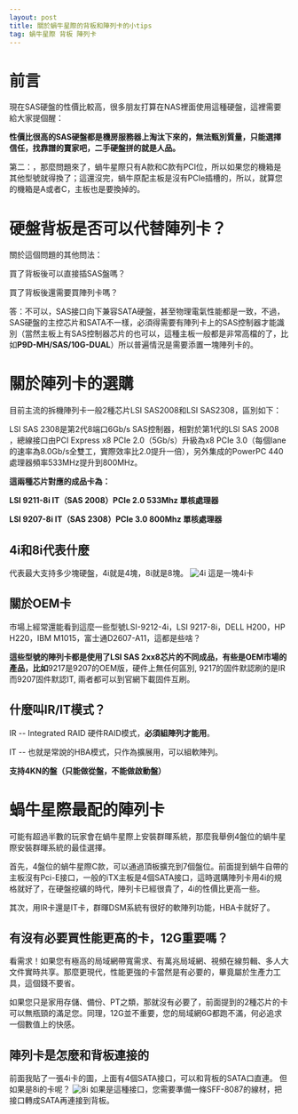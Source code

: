 ```yaml
---
layout: post
title: 關於蝸牛星際的背板和陣列卡的小tips
tag: 蝸牛星際 背板 陣列卡
---
```


# 前言

現在SAS硬盤的性價比較高，很多朋友打算在NAS裡面使用這種硬盤，這裡需要給大家提個醒：

**性價比很高的SAS硬盤都是機房服務器上淘汰下來的，無法甄別質量，只能選擇信任，找靠譜的賣家吧，二手硬盤拼的就是人品。**

第二：，那麼問題來了，蝸牛星際只有A款和C款有PCI位，所以如果您的機箱是其他型號就得換了；這還沒完，蝸牛原配主板是沒有PCIe插槽的，所以，就算您的機箱是A或者C，主板也是要換掉的。

# 硬盤背板是否可以代替陣列卡？

關於這個問題的其他問法：

買了背板後可以直接插SAS盤嗎？

買了背板後還需要買陣列卡嗎？

答：不可以，SAS接口向下兼容SATA硬盤，甚至物理電氣性能都是一致，不過，SAS硬盤的主控芯片和SATA不一樣，必須得需要有陣列卡上的SAS控制器才能識別（當然主板上有SAS控制器芯片的也可以，這種主板一般都是非常高檔的了，比如**P9D-MH/SAS/10G-DUAL**）所以普遍情況是需要添置一塊陣列卡的。

# 關於陣列卡的選購

目前主流的拆機陣列卡一般2種芯片LSI SAS2008和LSI SAS2308，區別如下：

LSI SAS 2308是第2代8端口6Gb/s SAS控制器，相對於第1代的LSI SAS 2008 ，總線接口由PCI Express x8 PCIe 2.0（5Gb/s）升級為x8 PCIe 3.0（每個lane的速率為8.0Gb/s全雙工，實際效率比2.0提升一倍），另外集成的PowerPC 440處理器頻率533MHz提升到800MHz。

**這兩種芯片對應的成品卡為：**

**LSI 9211-8i IT（SAS 2008）PCIe 2.0 533Mhz 單核處理器**

**LSI 9207-8i IT（SAS 2308）PCIe 3.0 800Mhz 單核處理器**

## 4i和8i代表什麼

代表最大支持多少塊硬盤，4i就是4塊，8i就是8塊。
![4i](https://user-images.githubusercontent.com/85718974/123502224-5b8aa100-d67d-11eb-888d-b48542389543.jpg)
這是一塊4i卡

## 關於OEM卡

市場上經常還能看到這麼一些型號LSI-9212-4i，LSI 9217-8i，DELL H200，HP H220，IBM M1015，富士通D2607-A11，這都是些啥？

**這些型號的陣列卡都是使用了LSI SAS 2xx8芯片的不同成品，有些是OEM市場的產品，比如**9217是9207的OEM版，硬件上無任何區別, 9217的固件默認刷的是IR而9207固件默認IT, 兩者都可以到官網下載固件互刷。

## 什麼叫IR/IT模式？

IR -- Integrated RAID 硬件RAID模式，**必須組陣列才能用**。

IT --  也就是常說的HBA模式，只作為擴展用，可以組軟陣列。

**支持4KN的盤（只能做從盤，不能做啟動盤）**

# 蝸牛星際最配的陣列卡

可能有超過半數的玩家會在蝸牛星際上安裝群暉系統，那麼我舉例4盤位的蝸牛星際安裝群暉系統的最佳選擇。

首先，4盤位的蝸牛星際C款，可以通過頂板擴充到7個盤位。前面提到蝸牛自帶的主板沒有Pci-E接口，一般的iTX主板是4個SATA接口，這時選購陣列卡用4i的規格就好了，在硬盤挖礦的時代，陣列卡已經很貴了，4i的性價比更高一些。

其次，用IR卡還是IT卡，群暉DSM系統有很好的軟陣列功能，HBA卡就好了。

## 有沒有必要買性能更高的卡，12G重要嗎？

看需求！如果您有極高的局域網帶寬需求、有萬兆局域網、視頻在線剪輯、多人大文件實時共享。那麼更現代，性能更強的卡當然是有必要的，畢竟屬於生產力工具，這個錢不要省。

如果您只是家用存儲、備份、PT之類，那就沒有必要了，前面提到的2種芯片的卡可以無瓶頸的滿足您。同理，12G並不重要，您的局域網6G都跑不滿，何必追求一個數值上的快感。


## 陣列卡是怎麼和背板連接的
前面我貼了一張4i卡的圖，上面有4個SATA接口，可以和背板的SATA口直連。
但如果是8i的卡呢？
![8i](https://user-images.githubusercontent.com/85718974/123502290-e2d81480-d67d-11eb-96c4-602b5d523ed3.jpg)
如果是這種接口，您需要準備一條SFF-8087的線材，把接口轉成SATA再連接到背板。
